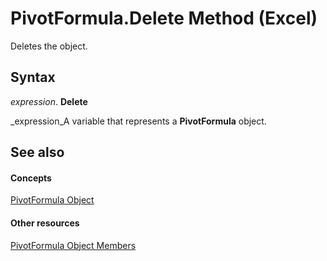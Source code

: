 
# PivotFormula.Delete Method (Excel)

Deletes the object.


## Syntax

 _expression_. **Delete**

 _expression_A variable that represents a  **PivotFormula** object.


## See also


#### Concepts


 [PivotFormula Object](2955dad6-d686-1a83-ab56-76a00272c7e2.md)
#### Other resources


 [PivotFormula Object Members](8cd6a78c-0b06-353c-8a74-83996eed80b2.md)
